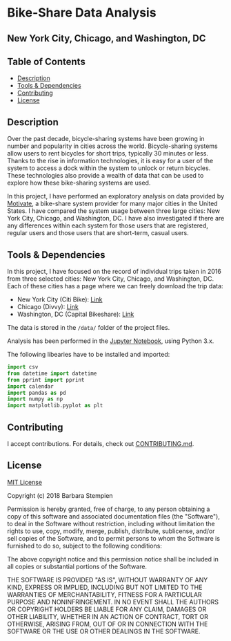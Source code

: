 # Bike-Share Data Analysis
## New York City, Chicago, and Washington, DC

## Table of Contents

* [Description](#description)
* [Tools & Dependencies](#tools)
* [Contributing](#contributing)
* [License](#license)

## Description

Over the past decade, bicycle-sharing systems have been growing in number and popularity in cities across the world. Bicycle-sharing systems allow users to rent bicycles for short trips, typically 30 minutes or less. Thanks to the rise in information technologies, it is easy for a user of the system to access a dock within the system to unlock or return bicycles. These technologies also provide a wealth of data that can be used to explore how these bike-sharing systems are used.

In this project, I have performed an exploratory analysis on data provided by [Motivate](https://www.motivateco.com/), a bike-share system provider for many major cities in the United States. I have compared the system usage between three large cities: New York City, Chicago, and Washington, DC. I have also investigated if there are any differences within each system for those users that are registered, regular users and those users that are short-term, casual users.

## Tools & Dependencies

In this project, I have focused on the record of individual trips taken in 2016 from three selected cities: New York City, Chicago, and Washington, DC. Each of these cities has a page where we can freely download the trip data:

* New York City (Citi Bike): [Link](https://www.citibikenyc.com/system-data)
* Chicago (Divvy): [Link](https://www.divvybikes.com/system-data)
* Washington, DC (Capital Bikeshare): [Link](https://www.capitalbikeshare.com/system-data)

The data is stored in the `/data/` folder of the project files.

Analysis has been performed in the [Jupyter Notebook](http://jupyter.org/), using Python 3.x.  

The following libearies have to be installed and imported:
  
```python
import csv
from datetime import datetime 
from pprint import pprint 
import calendar
import pandas as pd
import numpy as np
import matplotlib.pyplot as plt
```
## Contributing

I accept contributions. For details, check out [CONTRIBUTING.md](CONTRIBUTING.md).

## License

[MIT License](LICENSE)

Copyright (c) 2018 Barbara Stempien

Permission is hereby granted, free of charge, to any person obtaining a copy of this software and associated documentation files (the "Software"), to deal in the Software without restriction, including without limitation the rights to use, copy, modify, merge, publish, distribute, sublicense, and/or sell copies of the Software, and to permit persons to whom the Software is furnished to do so, subject to the following conditions:

The above copyright notice and this permission notice shall be included in all copies or substantial portions of the Software.

THE SOFTWARE IS PROVIDED "AS IS", WITHOUT WARRANTY OF ANY KIND, EXPRESS OR IMPLIED, INCLUDING BUT NOT LIMITED TO THE WARRANTIES OF MERCHANTABILITY, FITNESS FOR A PARTICULAR PURPOSE AND NONINFRINGEMENT. IN NO EVENT SHALL THE AUTHORS OR COPYRIGHT HOLDERS BE LIABLE FOR ANY CLAIM, DAMAGES OR OTHER LIABILITY, WHETHER IN AN ACTION OF CONTRACT, TORT OR OTHERWISE, ARISING FROM, OUT OF OR IN CONNECTION WITH THE SOFTWARE OR THE USE OR OTHER DEALINGS IN THE SOFTWARE.